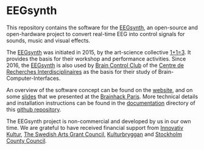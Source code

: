 # EEGsynth

This repository contains the software for the [EEGsynth](http://www.eegsynth.org), an open-source and open-hardware project to convert real-time EEG into control signals for sounds, music and visual effects.

The [EEGsynth](http://www.eegsynth.org) was initiated in 2015, by the  art-science collective [1+1=3](http://www.oneplusoneisthree.org). It provides the basis for their workshop and performance activities. Since 2016, the [EEGsynth](http://www.eegsynth.org) is also used by [Brain Control Club](http://cri-paris.org/scientific-clubs/brain-control-club/) of the [Centre de Recherches Interdisciplinaires](http://cri-paris.org/) as the basis for their study of Brain-Computer-Interfaces.

An overview of the software concept can be found on the [website](http://www.ouunpo.com/eegsynth/?page_id=514), and on some [slides](http://www.slideshare.net/RobertOostenveld/eegsynth-pitch-for-brainhackparis) that we presented at the [Brainhack Paris](http://brainhack.org/brainhackparis/). More technical details and installation instructions can be found in the [documentation](https://github.com/eegsynth/eegsynth/tree/master/doc) directory of this [github repository](https://github.com/eegsynth/eegsynth).

The EEGsynth project is non-commercial and developed by us in our own time. We are grateful to have received financial support from [Innovativ Kultur](http://www.innovativkultur.se/), [The Swedish Arts Grant Council](http://www.kulturradet.se/en/in-english/), [Kulturbryggan](http://www.konstnarsnamnden.se/default.aspx?id=18477) and [Stockholm County Council](http://www.sll.se/om-landstinget/Information-in-English1/).
